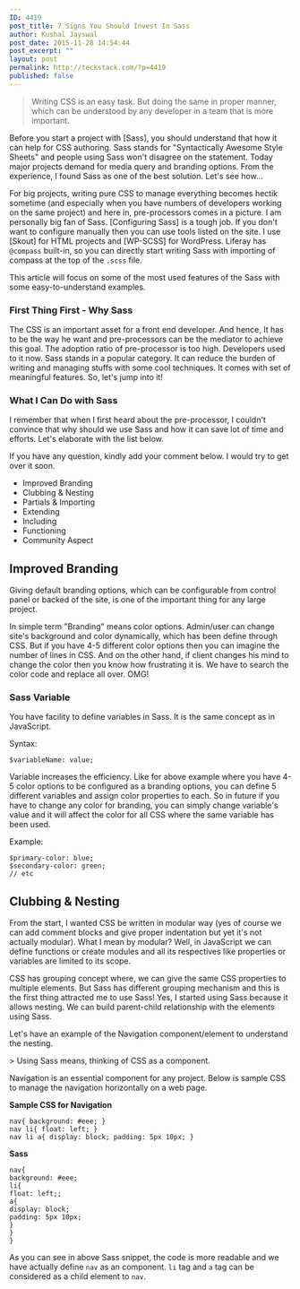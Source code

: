 ```yaml
---
ID: 4419
post_title: 7 Signs You Should Invest In Sass
author: Kushal Jayswal
post_date: 2015-11-28 14:54:44
post_excerpt: ""
layout: post
permalink: http://teckstack.com/?p=4419
published: false
---
```

<blockquote>Writing CSS is an easy task. But doing the same in proper manner, which can be understood by any developer in a team that is more important.</blockquote>
Before you start a project with [Sass], you should understand that how it can help for CSS authoring. Sass stands for "Syntactically Awesome Style Sheets" and people using Sass won't disagree on the statement. Today major projects demand for media query and branding options. From the experience, I found Sass as one of the best solution. Let's see how...

For big projects, writing pure CSS to manage everything becomes hectik sometime (and especially when you have numbers of developers working on the same project) and here in, pre-processors comes in a picture. I am personally big fan of Sass. [Configuring Sass] is a tough job. If you don't want to configure manually then you can use tools listed on the site. I use [Skout] for HTML projects and [WP-SCSS] for WordPress. Liferay has `@compass` built-in, so you can directly start writing Sass with importing of compass at the top of the `.scss` file.

This article will focus on some of the most used features of the Sass with some easy-to-understand examples.

### First Thing First - Why Sass
The CSS is an important asset for a front end developer. And hence, It has to be the way he want and pre-processors can be the mediator to achieve this goal. The adoption ratio of pre-processor is too high. Developers used to it now. Sass stands in a popular category. It can reduce the burden of writing and managing stuffs with some cool techniques. It comes with set of meaningful features. So, let's jump into it!

### What I Can Do with Sass
I remember that when I first heard about the pre-processor, I couldn't convince that why should we use Sass and how it can save lot of time and efforts. Let's elaborate with the list below.

If you have any question, kindly add your comment below. I would try to get over it soon.

- Improved Branding
- Clubbing &amp; Nesting
- Partials &amp; Importing
- Extending
- Including
- Functioning
- Community Aspect

## Improved Branding
Giving default branding options, which can be configurable from control panel or backed of the site, is one of the important thing for any large project.

In simple term "Branding" means color options. Admin/user can change site's background and color dynamically, which has been define through CSS. But if you have 4-5 different color options then you can imagine the number of lines in CSS. And on the other hand, if client changes his mind to change the color then you know how frustrating it is. We have to search the color code and replace all over. OMG!

### Sass Variable
You have facility to define variables in Sass. It is the same concept as in JavaScript.

Syntax:
```
$variableName: value;
```
Variable increases the efficiency. Like for above example where you have 4-5 color options to be configured as a branding options, you can define 5 different variables and assign color properties to each. So in future if you have to change any color for branding, you can simply change variable's value and it will affect the color for all CSS where the same variable has been used.

Example:
```
$primary-color: blue;
$secondary-color: green;
// etc
```

## Clubbing &amp; Nesting
From the start, I wanted CSS be written in modular way (yes of course we can add comment blocks and give proper indentation but yet it's not actually modular). What I mean by modular? Well, in JavaScript we can define functions or create modules and all its respectives like properties or variables are limited to its scope.

CSS has grouping concept where, we can give the same CSS properties to multiple elements. But Sass has different grouping mechanism and this is the first thing attracted me to use Sass! Yes, I started using Sass because it allows nesting. We can build parent-child relationship with the elements using Sass.

Let's have an example of the Navigation component/element to understand the nesting.

&gt; Using Sass means, thinking of CSS as a component.

Navigation is an essential component for any project. Below is sample CSS to manage the navigation horizontally on a web page.

**Sample CSS for Navigation**
```
nav{ background: #eee; }
nav li{ float: left; }
nav li a{ display: block; padding: 5px 10px; }
```
**Sass**
```
nav{
background: #eee;
li{
float: left;;
a{
display: block;
padding: 5px 10px;
}
}
}
```
As you can see in above Sass snippet, the code is more readable and we have actually define `nav` as an component. `li` tag and `a` tag can be considered as a child element to `nav`.
